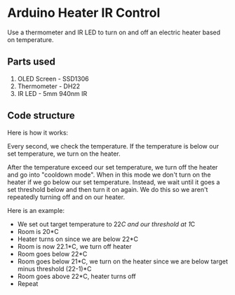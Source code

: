 # Arduino Heater IR Control

Use a thermometer and IR LED to turn on and off an electric heater based on temperature.

## Parts used

1. OLED Screen - SSD1306
2. Thermometer - DH22
3. IR LED - 5mm 940nm IR


## Code structure

Here is how it works: 

Every second, we check the temperature. If the temperature is below our set temperature, we turn on the heater. 

After the temperature exceed our set temperature, we turn off the heater and go into "cooldown mode". When in this mode we don't turn on the heater if we go below our set temperature. Instead, we wait until it goes a set threshold below and then turn it on again. We do this so we aren't repeatedly turning off and on our heater.

Here is an example:

* We set out target temperature to 22*C and our threshold at 1*C
* Room is 20*C
* Heater turns on since we are below 22*C
* Room is now 22.1*C, we turn off heater
* Room goes below 22*C
* Room goes below 21*C, we turn on the heater since we are below target minus threshold (22-1)*C
* Room goes above 22*C, heater turns off
* Repeat